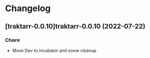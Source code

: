 # Changelog



## [traktarr-0.0.10]traktarr-0.0.10 (2022-07-22)

### Chore

- Move Dev to incubator and some cleanup
  
  